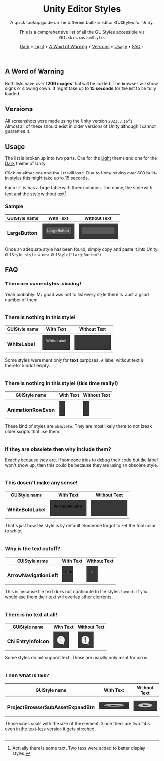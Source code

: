 <div align="center">

# Unity Editor Styles

A quick lookup guide on the different built-in editor GUIStyles for Unity.

This is a comprehensive list of all the GUIStyles accessible via `GUI.skin.customStyles`

[Dark](Dark/README.md) •
[Light](Light/README.md) •
[A Word of Warning](#a-word-of-warning) •
[Versions](#versions) •
[Usage](#usage) •
[FAQ](#faq) •


</div><br>

## A Word of Warning

Both lists have over **1200 images** that will be loaded. The browser will show signs of slowing down. It might take up to **15 seconds** for the list to be fully loaded.

## Versions

All screenshots were made using the Unity version `2021.3.16f1`<br>
Almost all of these should exist in older versions of Unity although I cannot guarantee it.

## Usage

The list is broken up into two parts. One for the [Light](Light/README.md) theme and one for the [Dark](Dark/README.md) theme of Unity.

Click on either one and the list will load. Due to Unity having over 600 built-in styles this might take up to 15 seconds.

Each list is has a large table with three columns. The name, the style with text and the style without text[^1].

### Sample

| GUIStyle name | With Text | Without Text |
| --- | --- | --- |
| <h3>LargeButton</h3> | ![Alt text](Dark/img/LargeButton_text.png) | ![Alt text](Dark/img/LargeButton_textless.png) |

Once an adequate style has been found, simply copy and paste it into Unity.
`GUIStyle style = new GUIStyle("LargeButton")`

[^1]: Actually there is some text. Two tabs were added to better display styles.

## FAQ

### There are some styles missing!

Yeah probably. My goad was not to list every style there is. Just a good number of them.
<br><br>

### There is nothing in this style!

| GUIStyle name | With Text | Without Text |
| --- | --- | --- |
| <h3>WhiteLabel</h3> | ![Alt text](Dark/img/WhiteLabel_text.png) | ![Alt text](Dark/img/WhiteLabel_textless.png) |

Some styles were ment only for **text** purposes. A label without text is therefor kindof empty.
<br><br>

### There is nothing in this style! (this time really!)

| GUIStyle name | With Text | Without Text |
| --- | --- | --- |
| <h3>AnimationRowEven</h3> | ![Alt text](Dark/img/AnimationRowEven_text.png) | ![Alt text](Dark/img/AnimationRowEven_textless.png) |

These kind of styles are `obsolete`. They are most likely there to not break older scripts that use them.
<br><br>

### If they are obsolete then why include them?

Exactly because they are. If someone tries to debug their code but the label won't show up, then this could be because they are using an obsolete style.
<br><br>

### This dosen't make any sense!

| GUIStyle name | With Text | Without Text |
| --- | --- | --- |
| <h3>WhiteBoldLabel</h3> | ![Alt text](Dark/img/WhiteBoldLabel_text.png) | ![Alt text](Dark/img/WhiteBoldLabel_textless.png) |

That's just how the style is by default. Someone forgot to set the font color to white.
<br><br>

### Why is the text cutoff?

| GUIStyle name | With Text | Without Text |
| --- | --- | --- |
| <h3>ArrowNavigationLeft</h3> | ![Alt text](Dark/img/ArrowNavigationLeft_text.png) | ![Alt text](Dark/img/ArrowNavigationLeft_textless.png) |

This is because the text does not contribute to the styles `layout`. If you would use them their text will overlap other elements.
<br><br>

### There is no text at all!

| GUIStyle name | With Text | Without Text |
| --- | --- | --- |
| <h3>CN EntryInfoIcon</h3> | ![Alt text](Dark/img/CN%20EntryInfoIcon_text.png) | ![Alt text](Dark/img/CN%20EntryInfoIcon_textless.png) |

Some styles do not support text. Those are usually only ment for icons. 
<br><br>

### Then what is this?

| GUIStyle name | With Text | Without Text |
| --- | --- | --- |
| <h3>ProjectBrowserSubAssetExpandBtn</h3> | ![Alt text](Dark/img/ProjectBrowserSubAssetExpandBtn_text.png) | ![Alt text](Dark/img/ProjectBrowserSubAssetExpandBtn_textless.png) |

Those icons scale with the size of the element. Since there are two tabs even in the text-less version it gets streched.
<br><br>
